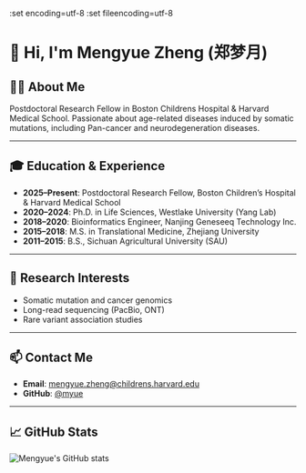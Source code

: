 :set encoding=utf-8
:set fileencoding=utf-8

# 👋 Hi, I'm Mengyue Zheng (郑梦月)

## 👩‍🔬 About Me

Postdoctoral Research Fellow in Boston Childrens Hospital & Harvard Medical School.
Passionate about age-related diseases induced by somatic mutations, including Pan-cancer and neurodegeneration diseases.

---

## 🎓 Education & Experience

* **2025–Present**: Postdoctoral Research Fellow, Boston Children’s Hospital & Harvard Medical School
* **2020–2024**: Ph.D. in Life Sciences, Westlake University (Yang Lab)
* **2018–2020**: Bioinformatics Engineer, Nanjing Geneseeq Technology Inc.
* **2015–2018**: M.S. in Translational Medicine, Zhejiang University
* **2011–2015**: B.S., Sichuan Agricultural University (SAU)

---

## 🔬 Research Interests

* Somatic mutation and cancer genomics
* Long-read sequencing (PacBio, ONT)
* Rare variant association studies

---

## 📫 Contact Me

* **Email**: [mengyue.zheng@childrens.harvard.edu](mailto:mengyue.zheng@childrens.harvard.edu)
* **GitHub**: [@myue](https://github.com/myue)

---

## 📈 GitHub Stats

![Mengyue's GitHub stats](https://github-readme-stats.vercel.app/api?username=myue\&show_icons=true\&theme=default)

